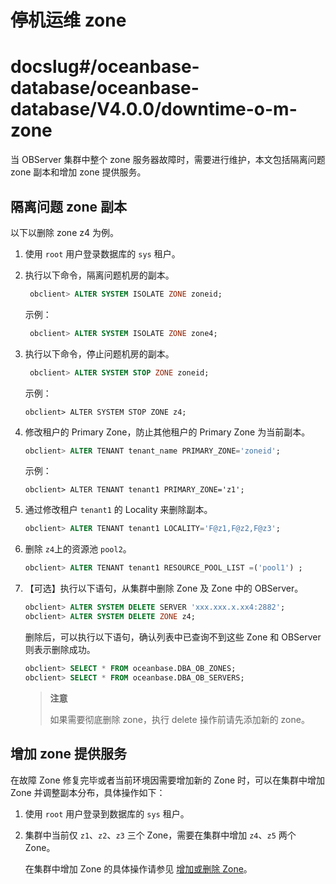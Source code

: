 停机运维 zone
==============================

# docslug#/oceanbase-database/oceanbase-database/V4.0.0/downtime-o-m-zone
当 OBServer 集群中整个 zone 服务器故障时，需要进行维护，本文包括隔离问题 zone 副本和增加 zone 提供服务。

隔离问题 zone 副本
---------------------------------

以下以删除 zone z4 为例。

1. 使用 `root` 用户登录数据库的 `sys` 租户。

2. 执行以下命令，隔离问题机房的副本。

   ```sql
    obclient> ALTER SYSTEM ISOLATE ZONE zoneid;
   ```

   示例：

   ```sql
    obclient> ALTER SYSTEM ISOLATE ZONE zone4;
   ```

3. 执行以下命令，停止问题机房的副本。

   ```sql
    obclient> ALTER SYSTEM STOP ZONE zoneid;
   ```

   示例：

   ```unknow
   obclient> ALTER SYSTEM STOP ZONE z4;
   ```

4. 修改租户的 Primary Zone，防止其他租户的 Primary Zone 为当前副本。

   ```sql
   obclient> ALTER TENANT tenant_name PRIMARY_ZONE='zoneid';
   ```

   示例：

   ```unknow
   obclient> ALTER TENANT tenant1 PRIMARY_ZONE='z1';
   ```

5. 通过修改租户 `tenant1` 的 Locality 来删除副本。

   ```sql
   obclient> ALTER TENANT tenant1 LOCALITY='F@z1,F@z2,F@z3';
   ```

6. 删除 `z4`上的资源池 `pool2`。

   ```sql
   obclient> ALTER TENANT tenant1 RESOURCE_POOL_LIST =('pool1') ;
   ```

7. 【可选】执行以下语句，从集群中删除 Zone 及 Zone 中的 OBServer。

   ```sql
   obclient> ALTER SYSTEM DELETE SERVER 'xxx.xxx.x.xx4:2882';
   obclient> ALTER SYSTEM DELETE ZONE z4;
   ```

   删除后，可以执行以下语句，确认列表中已查询不到这些 Zone 和 OBServer 则表示删除成功。

   ```sql
   obclient> SELECT * FROM oceanbase.DBA_OB_ZONES;
   obclient> SELECT * FROM oceanbase.DBA_OB_SERVERS;
   ```

   >**注意**
   >
   >如果需要彻底删除 zone，执行 delete 操作前请先添加新的 zone。

增加 zone 提供服务
---------------------------------

在故障 Zone 修复完毕或者当前环境因需要增加新的 Zone 时，可以在集群中增加 Zone 并调整副本分布，具体操作如下：

1. 使用 `root` 用户登录到数据库的 `sys` 租户。

2. 集群中当前仅 `z1`、`z2`、`z3` 三个 Zone，需要在集群中增加 `z4`、`z5` 两个 Zone。

   在集群中增加 Zone 的具体操作请参见 [增加或删除 Zone](../../../5.basic-database-management/1.manage-clusters/4.manage-zones-in-a-cluster/2.add-or-remove-a-zone-1.md)。
